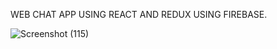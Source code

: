 WEB CHAT APP USING REACT AND REDUX USING FIREBASE.


![Screenshot (115)](https://user-images.githubusercontent.com/101383013/194863376-7d4be7da-d5a2-4567-bc87-c0c906ac1d90.png)

